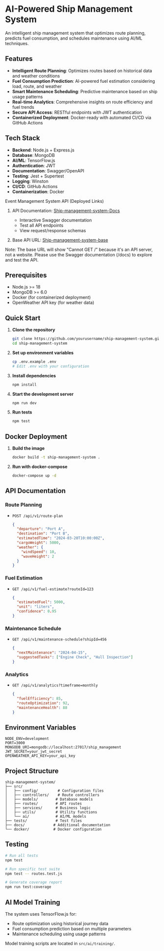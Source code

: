 # AI-Powered Ship Management System

An intelligent ship management system that optimizes route planning, predicts fuel consumption, and schedules maintenance using AI/ML techniques.

## Features

- **Intelligent Route Planning**: Optimizes routes based on historical data and weather conditions
- **Fuel Consumption Prediction**: AI-powered fuel estimation considering load, route, and weather
- **Smart Maintenance Scheduling**: Predictive maintenance based on ship usage patterns
- **Real-time Analytics**: Comprehensive insights on route efficiency and fuel trends
- **Secure API Access**: RESTful endpoints with JWT authentication
- **Containerized Deployment**: Docker-ready with automated CI/CD via GitHub Actions

## Tech Stack

- **Backend**: Node.js + Express.js
- **Database**: MongoDB
- **AI/ML**: TensorFlow.js
- **Authentication**: JWT
- **Documentation**: Swagger/OpenAPI
- **Testing**: Jest + Supertest
- **Logging**: Winston
- **CI/CD**: GitHub Actions
- **Containerization**: Docker

Event Management System API (Deployed Links)

1. API Documentation: [Ship-management-system-Docs](https://ai-powered-ship-management-system.onrender.com/api-docs/)
   - Interactive Swagger documentation
   - Test all API endpoints
   - View request/response schemas

2. Base API URL: [Ship-management-system-base](https://ai-powered-ship-management-system.onrender.com)
   
Note: The base URL will show "Cannot GET /" because it's an API server, not a website. 
Please use the Swagger documentation (/docs) to explore and test the API.

## Prerequisites

- Node.js >= 18
- MongoDB >= 6.0
- Docker (for containerized deployment)
- OpenWeather API key (for weather data)

## Quick Start

1. **Clone the repository**
   ```bash
   git clone https://github.com/yourusername/ship-management-system.git
   cd ship-management-system
   ```

2. **Set up environment variables**
   ```bash
   cp .env.example .env
   # Edit .env with your configuration
   ```

3. **Install dependencies**
   ```bash
   npm install
   ```

4. **Start the development server**
   ```bash
   npm run dev
   ```

5. **Run tests**
   ```bash
   npm test
   ```

## Docker Deployment

1. **Build the image**
   ```bash
   docker build -t ship-management-system .
   ```

2. **Run with docker-compose**
   ```bash
   docker-compose up -d
   ```

## API Documentation

### Route Planning
- `POST /api/v1/route-plan`
  ```json
  {
    "departure": "Port A",
    "destination": "Port B",
    "estimatedTime": "2024-03-20T10:00:00Z",
    "cargoWeight": 5000,
    "weather": {
      "windSpeed": 10,
      "waveHeight": 2
    }
  }
  ```

### Fuel Estimation
- `GET /api/v1/fuel-estimate?routeId=123`
  ```json
  {
    "estimatedFuel": 5000,
    "unit": "liters",
    "confidence": 0.95
  }
  ```

### Maintenance Schedule
- `GET /api/v1/maintenance-schedule?shipId=456`
  ```json
  {
    "nextMaintenance": "2024-04-15",
    "suggestedTasks": ["Engine Check", "Hull Inspection"]
  }
  ```

### Analytics
- `GET /api/v1/analytics?timeframe=monthly`
  ```json
  {
    "fuelEfficiency": 85,
    "routeOptimization": 92,
    "maintenanceHealth": 88
  }
  ```

## Environment Variables

```env
NODE_ENV=development
PORT=3000
MONGODB_URI=mongodb://localhost:27017/ship_management
JWT_SECRET=your_jwt_secret
OPENWEATHER_API_KEY=your_api_key
```

## Project Structure

```
ship-management-system/
├── src/
│   ├── config/         # Configuration files
│   ├── controllers/    # Route controllers
│   ├── models/        # Database models
│   ├── routes/        # API routes
│   ├── services/      # Business logic
│   ├── utils/         # Utility functions
│   └── ai/            # AI/ML models
├── tests/             # Test files
├── docs/             # Additional documentation
└── docker/           # Docker configuration
```

## Testing

```bash
# Run all tests
npm test

# Run specific test suite
npm test -- routes.test.js

# Generate coverage report
npm run test:coverage
```

## AI Model Training

The system uses TensorFlow.js for:
- Route optimization using historical journey data
- Fuel consumption prediction based on multiple parameters
- Maintenance scheduling using usage patterns

Model training scripts are located in `src/ai/training/`.
